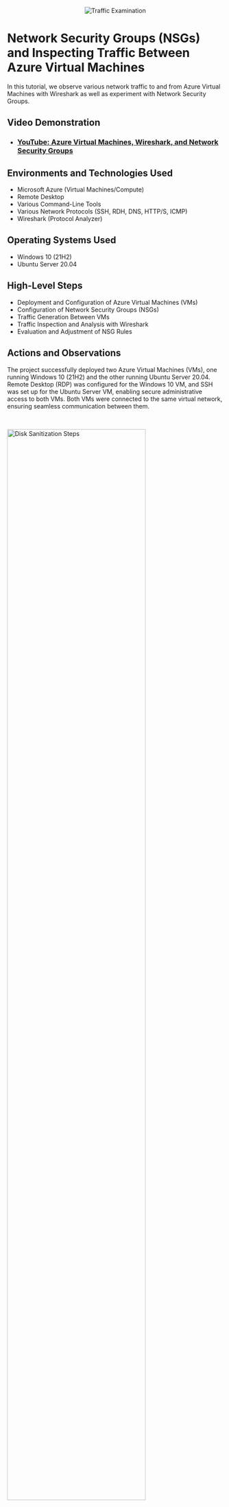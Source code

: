 <p align="center">
<img src="https://i.imgur.com/Ua7udoS.png" alt="Traffic Examination"/>
</p>

<h1>Network Security Groups (NSGs) and Inspecting Traffic Between Azure Virtual Machines</h1>
In this tutorial, we observe various network traffic to and from Azure Virtual Machines with Wireshark as well as experiment with Network Security Groups. <br />


<h2>Video Demonstration</h2>

- ### [YouTube: Azure Virtual Machines, Wireshark, and Network Security Groups](https://www.youtube.com)

<h2>Environments and Technologies Used</h2>

- Microsoft Azure (Virtual Machines/Compute)
- Remote Desktop
- Various Command-Line Tools
- Various Network Protocols (SSH, RDH, DNS, HTTP/S, ICMP)
- Wireshark (Protocol Analyzer)

<h2>Operating Systems Used </h2>

- Windows 10 (21H2)
- Ubuntu Server 20.04

<h2>High-Level Steps</h2>

- Deployment and Configuration of Azure Virtual Machines (VMs)
- Configuration of Network Security Groups (NSGs)
- Traffic Generation Between VMs
- Traffic Inspection and Analysis with Wireshark
- Evaluation and Adjustment of NSG Rules

<h2>Actions and Observations</h2>

<p>

  

</p>
<p>
The project successfully deployed two Azure Virtual Machines (VMs), one running Windows 10 (21H2) and the other running Ubuntu Server 20.04. Remote Desktop (RDP) was configured for the Windows 10 VM, and SSH was set up for the Ubuntu Server VM, enabling secure administrative access to both VMs. Both VMs were connected to the same virtual network, ensuring seamless communication between them.
</p>
<br />

<p>
<img src="https://i.imgur.com/DJmEXEB.png" height="80%" width="80%" alt="Disk Sanitization Steps"/>
</p>
<p>
Network Security Groups (NSGs) were created and applied to control inbound and outbound traffic for both VMs. Specific rules were defined for protocols like SSH, RDP, HTTP/S, DNS, and ICMP, ensuring that access was granted appropriately based on the project’s security requirements. These NSGs were applied at the network interface level on both VMs to secure their traffic according to the established rules.
</p>
<br />

<p>
<img src="https://i.imgur.com/DJmEXEB.png" height="80%" width="80%" alt="Disk Sanitization Steps"/>
</p>
<p>
Traffic was generated between the Windows 10 and Ubuntu Server VMs to test connectivity and validate the security configurations. SSH was used to remotely manage both VMs, and RDP was accessed for Windows remote desktop connections from the Ubuntu VM. A basic web server was set up on the Ubuntu VM to test HTTP/S access from the Windows 10 VM. DNS resolution and ICMP (ping) connectivity were also tested between the two VMs.
</p>
<br />

<p>
<img src="https://i.imgur.com/DJmEXEB.png" height="80%" width="80%" alt="Disk Sanitization Steps"/>
</p>
<p>
Wireshark was installed and used on both VMs to capture and analyze network traffic. Detailed packet information was captured for protocols like TCP/IP, SSH, HTTP/S, and ICMP, verifying that the data flow between the VMs was correct. The network packets were examined to ensure proper communication and confirm that the security rules were being followed.
</p>
<br />
<p>
<img src="https://i.imgur.com/DJmEXEB.png" height="80%" width="80%" alt="Disk Sanitization Steps"/>
</p>
<p>
After reviewing the Wireshark traffic analysis, it was confirmed that the NSG rules were correctly implemented to permit or block the necessary traffic. Any adjustments to the NSG configurations were made to ensure only authorized traffic was allowed between the VMs. The final step ensured that all required traffic was flowing securely and efficiently, in line with the project’s security protocols.
</p>
<p>
</p>
The lab project successfully deployed the Azure VMs, configured Network Security Groups to secure traffic, and used Wireshark for network analysis to ensure that the communication between the VMs adhered to the specified security requirements.
</p>
<br />
<p>
<img src="https://i.imgur.com/DJmEXEB.png" height="80%" width="80%" alt="Disk Sanitization Steps"/>
</p>
<p>
Lorem ipsum dolor sit amet, consectetur adipiscing elit, sed do eiusmod tempor incididunt ut labore et dolore magna aliqua. Ut enim ad minim veniam, quis nostrud exercitation ullamco laboris nisi ut aliquip ex ea commodo consequat. Duis aute irure dolor in reprehenderit in voluptate velit esse cillum dolore eu fugiat nulla pariatur.
</p>
<br />
